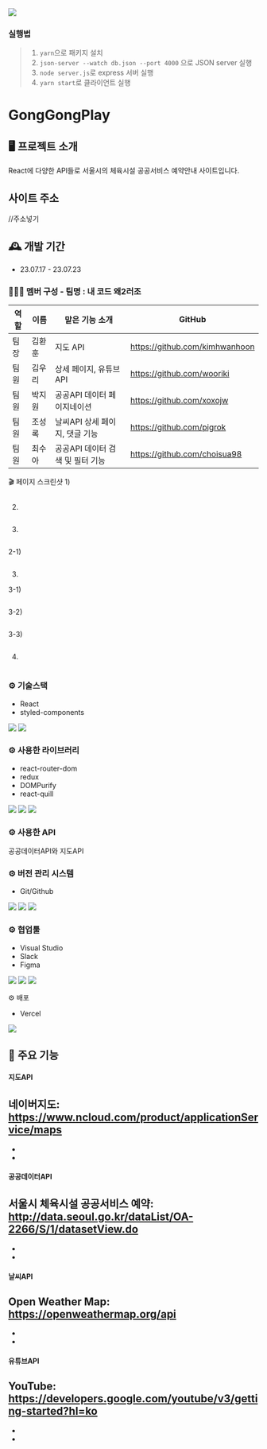 <img src="https://capsule-render.vercel.app/api?type=wave&color=auto&height=300&section=header&text=⚾🏸GongGong%20Play⚽🏐&fontSize=60" />

### 실행법

> 1. `yarn`으로 패키지 설치
> 2. `json-server --watch db.json --port 4000` 으로 JSON server 실행
> 3. `node server.js`로 express 서버 실행
> 4. `yarn start`로 클라이언트 실행


# GongGongPlay

## 🖥️ 프로젝트 소개

React에 다양한 API들로 서울시의 체육시설 공공서비스 예약안내 사이트입니다.

## 사이트 주소

//주소넣기

## 🕰️ 개발 기간

- 23.07.17 - 23.07.23

### 🧑‍🤝‍🧑 멤버 구성 - 팀명 : 내 코드 왜2러조
역할|이름|맡은 기능 소개|GitHub|
---|---|---|---|
팀장|김환훈|지도 API|<a href="https://github.com/kimhwanhoon">https://github.com/kimhwanhoon</a>|
팀원|김우리|상세 페이지, 유튜브 API|<a href="https://github.com/wooriki">https://github.com/wooriki</a>|
팀원|박지원|공공API 데이터 페이지네이션|<a href="https://github.com/xoxojw">https://github.com/xoxojw</a>|
팀원|조성록|날씨API 상세 페이지, 댓글 기능|<a href="https://github.com/pigrok">https://github.com/pigrok</a>
팀원|최수아|공공API 데이터 검색 및 필터 기능|<a href="https://github.com/choisua98">https://github.com/choisua98</a>|

🎬 페이지 스크린샷
1) 

<img src="" alt="" />

2) 

<img src="" alt="" />

3) 

<img src="" alt=""/>

2-1) 

<img src="" alt=""/>

3) 

3-1) 
   
<img src="" alt=""/>


3-2) 

<img src="" alt="" />

3-3) 

<img src="" alt=""/>

4) 

<img src="" alt="" />


### ⚙️ 기술스택
- React
- styled-components

<div align=“center”>
    <img src="https://img.shields.io/badge/react-61DAFB?style=for-the-badge&logo=git&logoColor=white">
    <img src="https://img.shields.io/badge/styledcomponents-DB7093?style=for-the-badge&logo=git&logoColor=white">
</div> 

### ⚙️ 사용한 라이브러리
- react-router-dom
- redux
- DOMPurify
- react-quill
<div align=“center”>
  <img src="https://img.shields.io/badge/createreactapp-09D3AC?style=for-the-badge&logo=git&logoColor=white">
  <img src="https://img.shields.io/badge/redux-764ABC?style=for-the-badge&logo=git&logoColor=white">  
  <img src="https://img.shields.io/badge/reactrouter-CA4245?style=for-the-badge&logo=git&logoColor=white">
</div> 

### ⚙️ 사용한 API
공공데이터API와 지도API

### ⚙️ 버전 관리 시스템
- Git/Github
<div align=“center”>
 <img src="https://img.shields.io/badge/git-F05032?style=for-the-badge&logo=git&logoColor=white">
 <img src="https://img.shields.io/badge/github-181717?style=for-the-badge&logo=github&logoColor=white">
 <img src="https://img.shields.io/badge/sourcetree-0052CC?style=for-the-badge&logo=github&logoColor=white">
</div>

### ⚙️ 협업툴
- Visual Studio
- Slack
- Figma
<div align=“center”>
 <img src="https://img.shields.io/badge/visualstudio-5C2D91?style=for-the-badge&logo=visualstudio&logoColor=white">
 <img src="https://img.shields.io/badge/slack-4A154B?style=for-the-badge&logo=slack&logoColor=white">
 <img src="https://img.shields.io/badge/figma-F24E1E?style=for-the-badge&logo=slack&logoColor=white">
</div>

⚙️ 배포 
- Vercel
<div align=“center”>
	  <img src="https://img.shields.io/badge/vercel-000000?style=for-the-badge&logo=vercel&logoColor=white">
  </div>
  
## 📌 주요 기능

#### 지도API
네이버지도: https://www.ncloud.com/product/applicationService/maps
- 
-  
- 

#### 공공데이터API
서울시 체육시설 공공서비스 예약: http://data.seoul.go.kr/dataList/OA-2266/S/1/datasetView.do
- 
- 
- 

#### 날씨API
Open Weather Map: https://openweathermap.org/api
- 
- 
- 

#### 유튜브API
YouTube: https://developers.google.com/youtube/v3/getting-started?hl=ko
- 
- 
- 
